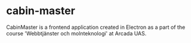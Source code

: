 # cabin-master
CabinMaster is a frontend application created in Electron as a part of the course 'Webbtjänster och molnteknologi' at Arcada UAS. 

